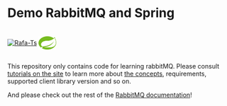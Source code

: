 # Demo RabbitMQ and Spring
<div style="display: inline_block"><br>
  <a href="https://www.rabbitmq.com/" target="_blank"><img align="center" alt="Rafa-Ts" height="30" width="40" src="https://symbols.getvecta.com/stencil_94/4_rabbitmq-icon.ebf2e8b0c3.svg"></a>
  <a href="https://spring.io/" target="_blank"><img align="center" alt="Spring" height="30" width="40" href="https://spring.io/" src="https://raw.githubusercontent.com/devicons/devicon/master/icons/spring/spring-original.svg"></a>
</div>

##

This repository only contains code for learning rabbitMQ. Please consult [tutorials on the site](https://www.rabbitmq.com/getstarted.html)
to learn more about [the concepts](https://www.rabbitmq.com/getstarted.html), requirements, supported client library version and so on.

And please check out the rest of the [RabbitMQ documentation](https://www.rabbitmq.com/documentation.html)!
